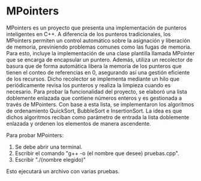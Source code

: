 # MPointers

MPointers es un proyecto que presenta una implementación de punteros inteligentes en C++. A diferencia de los punteros tradicionales, los MPointers permiten un control automático sobre la asignación y liberación de memoria, previniendo problemas comunes como las fugas de memoria. Para esto, incluye la implementación de una clase plantilla llamada MPointer que se encarga de encapsular un puntero. Además, utiliza un recolector de basura que de forma automática libera la memoria de los punteros que tienen el conteo de referencias en 0, asegurando así una gestión eficiente de los recursos. Dicho recolector se implementa mediante un hilo que periódicamente revisa los punteros y realiza la limpieza cuando es necesario.
Para probar la funcionalidad del proyecto, se elaboró una lista doblemente enlazada que contiene números enteros y es gestionada a través de MPointers. Con base a esta lista, se implementaron los algoritmos de ordenamiento QuickSort, BubbleSort e InsertionSort. La idea es que dichos algoritmos reciban como parámetro de entrada la lista doblemente enlazada y ordenen los elementos de manera ascendente.

Para probar MPointers:
1) Se debe abrir una terminal.
2) Escribir el comando "g++ -o (el nombre que desee) pruebas.cpp".
3) Escribir "./(nombre elegido)"

Esto ejecutará un archivo con varias pruebas.
